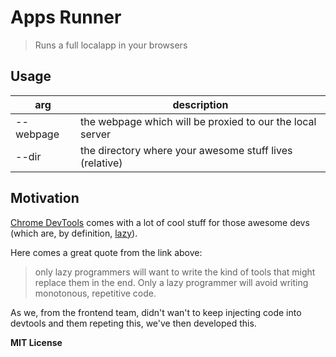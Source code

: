 # Apps Runner

> Runs a full localapp in your browsers

## Usage

|    arg    |                        description                        |
| --------- | --------------------------------------------------------- |
| --webpage | the webpage which will be proxied to our the local server |
| --dir     | the directory where your awesome stuff lives (relative)   |


## Motivation

[Chrome DevTools](https://developers.google.com/chrome-developer-tools/) comes with a lot of cool stuff for those awesome devs (which are, by definition, [lazy](http://blog.codinghorror.com/how-to-be-lazy-dumb-and-successful/)).

Here comes a great quote from the link above:

> only lazy programmers will want to write the kind of tools that might replace them in the end. Only a lazy programmer will avoid writing monotonous, repetitive code.

As we, from the frontend team, didn't wan't to keep injecting code into devtools and them repeting this, we've then developed this.

**MIT License**